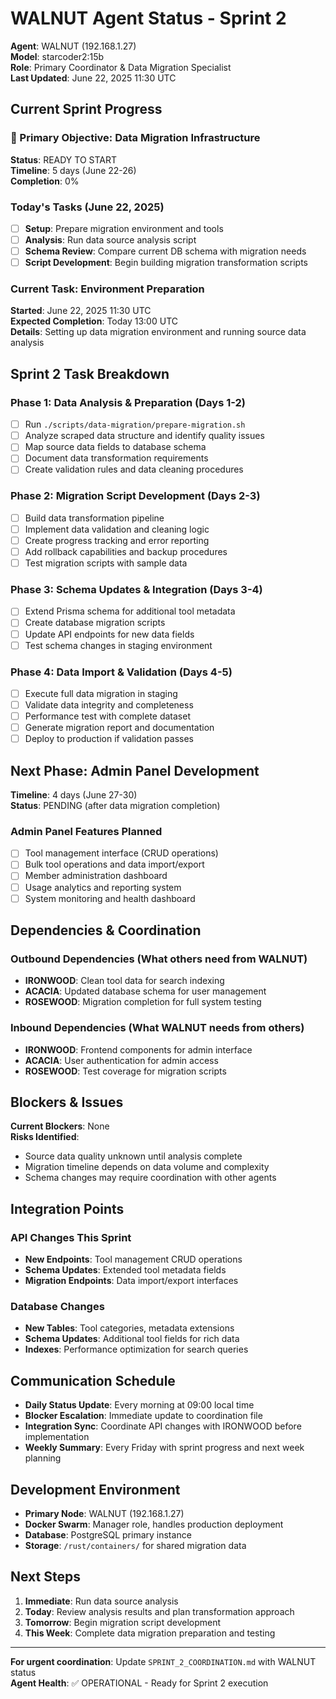 # WALNUT Agent Status - Sprint 2

**Agent**: WALNUT (192.168.1.27)  
**Model**: starcoder2:15b  
**Role**: Primary Coordinator & Data Migration Specialist  
**Last Updated**: June 22, 2025 11:30 UTC

## Current Sprint Progress

### 🎯 Primary Objective: Data Migration Infrastructure
**Status**: READY TO START  
**Timeline**: 5 days (June 22-26)  
**Completion**: 0%

### Today's Tasks (June 22, 2025)
- [ ] **Setup**: Prepare migration environment and tools
- [ ] **Analysis**: Run data source analysis script
- [ ] **Schema Review**: Compare current DB schema with migration needs
- [ ] **Script Development**: Begin building migration transformation scripts

### Current Task: Environment Preparation
**Started**: June 22, 2025 11:30 UTC  
**Expected Completion**: Today 13:00 UTC  
**Details**: Setting up data migration environment and running source data analysis

## Sprint 2 Task Breakdown

### Phase 1: Data Analysis & Preparation (Days 1-2)
- [ ] Run `./scripts/data-migration/prepare-migration.sh`
- [ ] Analyze scraped data structure and identify quality issues
- [ ] Map source data fields to database schema
- [ ] Document data transformation requirements
- [ ] Create validation rules and data cleaning procedures

### Phase 2: Migration Script Development (Days 2-3)
- [ ] Build data transformation pipeline
- [ ] Implement data validation and cleaning logic
- [ ] Create progress tracking and error reporting
- [ ] Add rollback capabilities and backup procedures
- [ ] Test migration scripts with sample data

### Phase 3: Schema Updates & Integration (Days 3-4)
- [ ] Extend Prisma schema for additional tool metadata
- [ ] Create database migration scripts
- [ ] Update API endpoints for new data fields
- [ ] Test schema changes in staging environment

### Phase 4: Data Import & Validation (Days 4-5)
- [ ] Execute full data migration in staging
- [ ] Validate data integrity and completeness
- [ ] Performance test with complete dataset
- [ ] Generate migration report and documentation
- [ ] Deploy to production if validation passes

## Next Phase: Admin Panel Development
**Timeline**: 4 days (June 27-30)  
**Status**: PENDING (after data migration completion)

### Admin Panel Features Planned
- [ ] Tool management interface (CRUD operations)
- [ ] Bulk tool operations and data import/export
- [ ] Member administration dashboard
- [ ] Usage analytics and reporting system
- [ ] System monitoring and health dashboard

## Dependencies & Coordination

### Outbound Dependencies (What others need from WALNUT)
- **IRONWOOD**: Clean tool data for search indexing
- **ACACIA**: Updated database schema for user management
- **ROSEWOOD**: Migration completion for full system testing

### Inbound Dependencies (What WALNUT needs from others)
- **IRONWOOD**: Frontend components for admin interface
- **ACACIA**: User authentication for admin access
- **ROSEWOOD**: Test coverage for migration scripts

## Blockers & Issues
**Current Blockers**: None  
**Risks Identified**:
- Source data quality unknown until analysis complete
- Migration timeline depends on data volume and complexity
- Schema changes may require coordination with other agents

## Integration Points

### API Changes This Sprint
- **New Endpoints**: Tool management CRUD operations
- **Schema Updates**: Extended tool metadata fields
- **Migration Endpoints**: Data import/export interfaces

### Database Changes
- **New Tables**: Tool categories, metadata extensions
- **Schema Updates**: Additional tool fields for rich data
- **Indexes**: Performance optimization for search queries

## Communication Schedule
- **Daily Status Update**: Every morning at 09:00 local time
- **Blocker Escalation**: Immediate update to coordination file
- **Integration Sync**: Coordinate API changes with IRONWOOD before implementation
- **Weekly Summary**: Every Friday with sprint progress and next week planning

## Development Environment
- **Primary Node**: WALNUT (192.168.1.27)
- **Docker Swarm**: Manager role, handles production deployment
- **Database**: PostgreSQL primary instance
- **Storage**: `/rust/containers/` for shared migration data

## Next Steps
1. **Immediate**: Run data source analysis
2. **Today**: Review analysis results and plan transformation approach
3. **Tomorrow**: Begin migration script development
4. **This Week**: Complete data migration preparation and testing

---

**For urgent coordination**: Update `SPRINT_2_COORDINATION.md` with WALNUT status  
**Agent Health**: ✅ OPERATIONAL - Ready for Sprint 2 execution